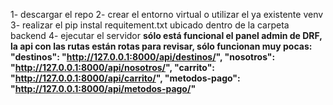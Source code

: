 1- descargar el repo
2- crear el entorno virtual o utilizar el ya existente venv
3- realizar el pip instal requitement.txt ubicado dentro de la carpeta backend
4- ejecutar el servidor
**sólo está funcional el panel admin de DRF, la api con las rutas están rotas para revisar, sólo funcionan muy pocas:
 "destinos": "http://127.0.0.1:8000/api/destinos/",
    "nosotros": "http://127.0.0.1:8000/api/nosotros/",
    "carrito": "http://127.0.0.1:8000/api/carrito/",
    "metodos-pago": "http://127.0.0.1:8000/api/metodos-pago/"**

